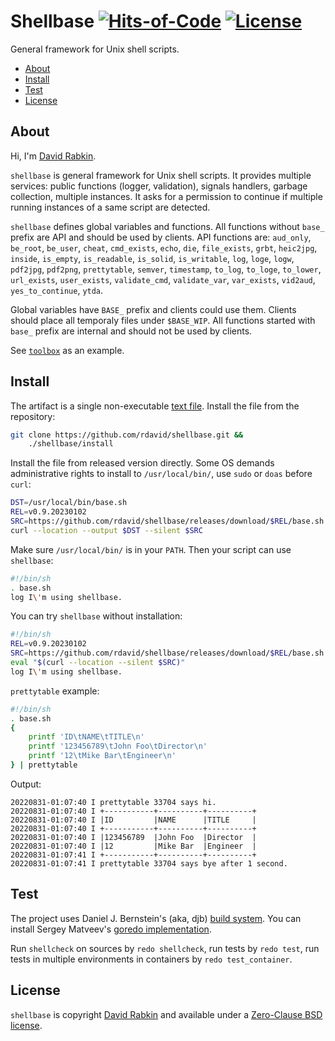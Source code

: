 # Shellbase [![Hits-of-Code](https://hitsofcode.com/github/rdavid/shellbase?branch=master)](https://hitsofcode.com/view/github/rdavid/shellbase?branch=master) [![License](https://img.shields.io/badge/license-0BSD-green)](https://github.com/rdavid/shellbase/blob/master/LICENSE)
General framework for Unix shell scripts.

* [About](#about)
* [Install](#install)
* [Test](#test)
* [License](#license)

## About
Hi, I'm [David Rabkin](http://cv.rabkin.co.il).

`shellbase` is general framework for Unix shell scripts. It provides multiple
services: public functions (logger, validation), signals handlers, garbage
collection, multiple instances. It asks for a permission to continue if
multiple running instances of a same script are detected.

`shellbase` defines global variables and functions. All functions without
`base_` prefix are API and should be used by clients. API functions are:
`aud_only`, `be_root`, `be_user`, `cheat`, `cmd_exists`, `echo`, `die`,
`file_exists`, `grbt`, `heic2jpg`, `inside`, `is_empty`, `is_readable`,
`is_solid`, `is_writable`, `log`, `loge`, `logw`, `pdf2jpg`, `pdf2png`,
`prettytable`, `semver`, `timestamp`, `to_log`, `to_loge`, `to_lower`,
`url_exists`, `user_exists`, `validate_cmd`, `validate_var`, `var_exists`,
`vid2aud`, `yes_to_continue`, `ytda`.

Global variables have `BASE_` prefix and clients could use them. Clients should
place all temporaly files under `$BASE_WIP`. All functions started with `base_`
prefix are internal and should not be used by clients.

See [`toolbox`](https://github.com/rdavid/toolbox) as an example.

## Install
The artifact is a single non-executable [text
file](https://github.com/rdavid/shellbase/blob/master/lib/base.sh). Install the
file from the repository:
```sh
git clone https://github.com/rdavid/shellbase.git &&
	./shellbase/install
```
Install the file from released version directly. Some OS demands
administrative rights to install to `/usr/local/bin/`, use `sudo` or `doas`
before `curl`:
```sh
DST=/usr/local/bin/base.sh
REL=v0.9.20230102
SRC=https://github.com/rdavid/shellbase/releases/download/$REL/base.sh
curl --location --output $DST --silent $SRC
```
Make sure `/usr/local/bin/` is in your `PATH`. Then your script can use
`shellbase`:
```sh
#!/bin/sh
. base.sh
log I\'m using shellbase.
```
You can try `shellbase` without installation:
```sh
#!/bin/sh
REL=v0.9.20230102
SRC=https://github.com/rdavid/shellbase/releases/download/$REL/base.sh
eval "$(curl --location --silent $SRC)"
log I\'m using shellbase.
```
`prettytable` example:
```sh
#!/bin/sh
. base.sh
{
	printf 'ID\tNAME\tTITLE\n'
	printf '123456789\tJohn Foo\tDirector\n'
	printf '12\tMike Bar\tEngineer\n'
} | prettytable
```
Output:
```
20220831-01:07:40 I prettytable 33704 says hi.
20220831-01:07:40 I +-----------+----------+----------+
20220831-01:07:40 I |ID         |NAME      |TITLE     |
20220831-01:07:40 I +-----------+----------+----------+
20220831-01:07:40 I |123456789  |John Foo  |Director  |
20220831-01:07:40 I |12         |Mike Bar  |Engineer  |
20220831-01:07:41 I +-----------+----------+----------+
20220831-01:07:41 I prettytable 33704 says bye after 1 second.
```
## Test
The project uses Daniel J. Bernstein's (aka, djb)
[build system](http://cr.yp.to/redo.html). You can install Sergey Matveev's
[goredo implementation](http://www.goredo.cypherpunks.ru/Install.html).

Run `shellcheck` on sources by `redo shellcheck`, run tests by `redo test`, run
tests in multiple environments in containers by `redo test_container`.

## License
`shellbase` is copyright [David Rabkin](http://cv.rabkin.co.il) and available
under a
[Zero-Clause BSD license](https://github.com/rdavid/shellbase/blob/master/LICENSE).
